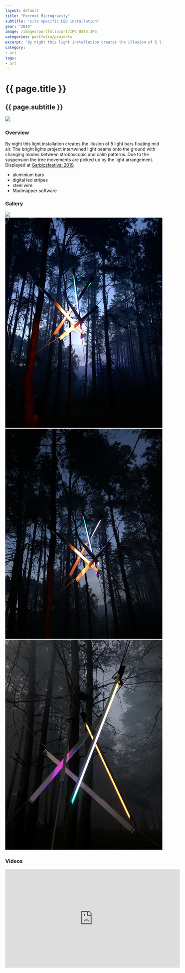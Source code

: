 ```yaml
---
layout: default
title: "Forrest Microgravity"
subtitle: "site specific LED installation"
year: "2019"
image: /images/portfolio/art/IMG_0546.JPG
categories: portfolio/projects
excerpt: "By night this light installation creates the illusion of 5 light bars floating mid air."
category:
- art
tags:
- art
---
```

<div class="portfolio">

<h1>{{ page.title }}</h1>
<h2>{{ page.subtitle }}</h2>

<section>
<img img="" src="/images/portfolio/art/IMG_0546.JPG">
</section>
<section>
<h3>Overview</h3>
By night this light installation creates the illusion of 5 light bars floating mid air. The bright lights project intertwined light beams onto the ground with changing modes between stroboscopic and calm patterns. Due to the suspension the tree movements are picked up by the light arrangement. Displayed at <a href="https://garbiczfestival.com">Garbiczfestival 2019</a>.
<p>
<ul>
  <li>aluminium bars</li>
  <li>digital led stripes</li>
  <li>steel wire</li>
  <li>Madmapper software</li>
</ul>
</p><!--more-->
</section>
<section>
<h3>Gallery</h3>
<img img="" src="/images/portfolio/art/IMG_0373.JPG">
<img img="" src="/images/portfolio/art/IMG_5966.jpeg">
<img img="" src="/images/portfolio/art/IMG_5970.jpeg">
<img img="" src="/images/portfolio/art/IMG_5997.jpeg">
</section>

<section>
<h3>Videos</h3>
<iframe width="560" height="315" src="https://www.youtube.com/embed/LkRM7SAfryg?si=7UvtRM8aA4Phhstj" title="YouTube video player" frameborder="0" allow="accelerometer; autoplay; clipboard-write; encrypted-media; gyroscope; picture-in-picture" allowfullscreen></iframe>
</section>



</div>
